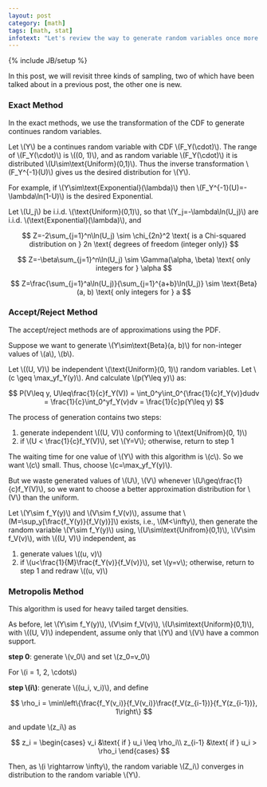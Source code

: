 ```yaml
---
layout: post
category: [math]
tags: [math, stat]
infotext: "Let's review the way to generate random variables once more."
---
```

{% include JB/setup %}

<script type="text/javascript" src="http://cdn.mathjax.org/mathjax/latest/MathJax.js?config=TeX-AMS-MML_HTMLorMML"></script>

In this post, we will revisit three kinds of sampling, two of which have been talked 
about in a previous post, the other one is new.

### Exact Method

In the exact methods, we use the transformation of the CDF to generate continues random 
variables.

Let \\(Y\\) be a continues random variable with CDF \\(F_Y(\cdot)\\). The range of \\(F_Y(\cdot)\\) 
is \\((0, 1)\\), and as random variable \\(F_Y(\cdot)\\) it is distributed \\(U\sim\text{Uniform}(0,1)\\). 
Thus the inverse transformation \\(F_Y^{-1}(U)\\) gives us the desired distribution for \\(Y\\).

For example, if \\(Y\sim\text{Exponential}(\lambda)\\) then \\(F_Y^{-1}(U)=-\lambda\ln(1-U)\\) is 
the desired Exponential.

Let \\(U_j\\) be i.i.d. \\(\text{Uniform}(0,1)\\), so that \\(Y_j=-\lambda\ln(U_j)\\) are i.i.d. 
\\(\text{Exponential}(\lambda)\\), and 

$$
Z=-2\sum_{j=1}^n\ln(U_j) \sim \chi_{2n}^2 \text{ is a Chi-squared distribution on } 2n \text{ degrees of freedom (integer only)}
$$

$$
Z=-\beta\sum_{j=1}^n\ln(U_j) \sim \Gamma(\alpha, \beta) \text{ only integers for } \alpha
$$

$$
Z=\frac{\sum_{j=1}^a\ln(U_j)}{\sum_{j=1}^{a+b}\ln(U_j)} \sim \text{Beta}(a, b) \text{ only integers for } a
$$

### Accept/Reject Method

The accept/reject methods are of approximations using the PDF.

Suppose we want to generate \\(Y\sim\text{Beta}(a, b)\\) for non-integer values of \\(a\\), \\(b\\).

Let \\((U, V)\\) be independent \\(\text{Uniform}(0, 1)\\) random variables. Let 
\\(c \geq \max_yf_Y(y)\\). And calculate \\(p(Y\leq y)\\) as: 

$$
P(V\leq y, U\leq\frac{1}{c}f_Y(V)) = \int_0^y\int_0^{\frac{1}{c}f_Y(v)}dudv = \frac{1}{c}\int_0^yf_Y(v)dv = \frac{1}{c}p(Y\leq y)
$$

The process of generation contains two steps: 

1. generate independent \\((U, V)\\) conforming to \\(\text{Unifrom}(0, 1)\\)
2. if \\(U < \frac{1}{c}f_Y(V)\\), set \\(Y=V\\); otherwise, return to step 1

The waiting time for one value of \\(Y\\) with this algorithm is \\(c\\). So we want \\(c\\) 
small. Thus, choose \\(c=\max_yf_Y(y)\\).

But we waste generated values of \\(U\\), \\(V\\) whenever \\(U\geq\frac{1}{c}f_Y(V)\\), so we want 
to choose a better approximation distribution for \\(V\\) than the uniform.

Let \\(Y\sim f_Y(y)\\) and \\(V\sim f_V(v)\\), assume that \\(M=\sup_y[\frac{f_Y(y)}{f_V(y)}]\\) 
exists, i.e., \\(M<\infty\\), then generate the random variable \\(Y\sim f_Y(y)\\) using, 
\\(U\sim\text{Unifrom}(0,1)\\), \\(V\sim f_V(v)\\), with \\((U, V)\\) independent, as

1. generate values \\((u, v)\\)
2. if \\(u<\frac{1}{M}\frac{f_Y(v)}{f_V(v)}\\), set \\(y=v\\); otherwise, return to step 1 and 
redraw \\((u, v)\\)

### Metropolis Method

This algorithm is used for heavy tailed target densities.

As before, let \\(Y\sim f_Y(y)\\), \\(V\sim f_V(v)\\), \\(U\sim\text{Uniform}(0,1)\\), with 
\\((U, V)\\) independent, assume only that \\(Y\\) and \\(V\\) have a common support.

__step 0__: generate \\(v_0\\) and set \\(z_0=v_0\\)

For \\(i = 1, 2, \cdots\\)

__step \\(i\\)__: generate \\((u_i, v_i)\\), and define 

$$
\rho_i = \min\left\{\frac{f_Y(v_i)}{f_V(v_i)}\frac{f_V(z_{i-1})}{f_Y(z_{i-1})}, 1\right\}
$$

and update \\(z_i\\) as

$$
z_i = \begin{cases}
v_i &\text{ if } u_i \leq \rho_i\\
z_{i-1} &\text{ if } u_i > \rho_i
\end{cases}
$$

Then, as \\(i \rightarrow \infty\\), the random variable \\(Z_i\\) converges in distribution 
to the random variable \\(Y\\).
